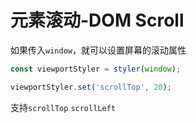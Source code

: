 # 元素滚动-DOM Scroll

如果传入`window`，就可以设置屏幕的滚动属性

```js
const viewportStyler = styler(window);

viewportStyler.set('scrollTop', 20);
```

支持`scrollTop` `scrollLeft`